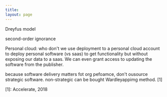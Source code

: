 ```yaml
---
title: 
layout: page
---
```


Dreyfus model

second-order ignorance

Personal cloud: who don't we use deployment to a personal cloud account to deploy personal software (vs saas) to get functionality but without exposing our data to a saas. We can even grant access to updating the software from the publisher.

because software delivery matters fot org pefoamce, don't ousource strategic software. non-strategic can be bought Wardleyappimg method. [1]

[1]: Accelerate, 2018


